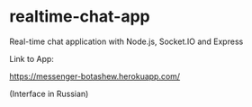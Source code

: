 # realtime-chat-app
Real-time chat application with Node.js, Socket.IO and Express

Link to App:

https://messenger-botashew.herokuapp.com/

(Interface in Russian)

